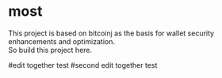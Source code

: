 # most
This project is based on bitcoinj as the basis for wallet security enhancements and optimization.	
So build this project here.

#edit together test
#second edit together test